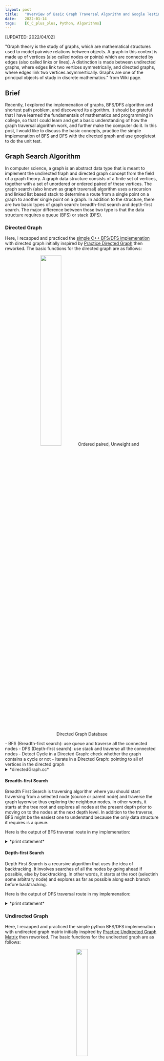 ```yaml
---
layout: post
title:   "Overview of Basic Graph Traversal Algorithm and Google Testing"
date:    2022-01-14
tags:    [C_C_plus_plus, Python, Algorithms]
---
```

[UPDATED: 2022/04/02]

"Graph theory is the study of graphs, which are mathematical structures used to model pairwise relations between objects. A graph in this context is made up of vertices (also called nodes or points) which are connected by edges (also called links or lines). A distinction is made between undirected graphs, where edges link two vertices symmetrically, and directed graphs, where edges link two vertices asymmertically. Graphs are one of the principal objects of study in discrete mathematics." from Wiki page.

## Brief ##
Recently, I explored the implemenation of graphs, BFS/DFS algorithm and shortest path problem, and discovered its algorithm. It should be grateful that I have learned the fundamentals of mathematics and programming in college, so that I could learn and get a basic understanding of how the graph traversal algorithm work, and further make the computer do it. In this post, I would like to discuss the basic concepts, practice the simple implemenation of BFS and DFS with the directed graph and use googletest to do the unit test.

## Graph Search Algorithm ##
In computer science, a graph is an abstract data type that is meant to implement the undirected fraph and directed graph concept from the field of a graph theory. A graph data structure consists of a finite set of vertices, together with a set of unordered or ordered paired of these vertices. The graph search (also known as graph traversal) algorithm uses a recursion and linked list based stack to determine a route from a single point on a graph to another single point on a graph. In addition to the structure, there are two basic types of graph search: breadth-first search and depth-first search. The major difference between those two type is that the data structure requires a queue (BFS) or stack (DFS).

### Directed Graph ###
Here, I recapped and practiced the [simple C++ BFS/DFS implemenation][grapg] with directed graph initially inspired by [Practice Directed Graph][directedgraph] then reworked. The basic functions for the directed graph are as follows:
<figure><center><img src="{{ site.baseurl }}/picture/graph_search.png" width="40%"> Ordered paired, Unweight and Directed Graph Database</center></figure>
- BFS (Breadth-first search): use queue and traverse all the connected nodes
- DFS (Depth-first search): use stack and traverse all the connected nodes
- Detect Cycle in a Directed Graph: check whether the graph contains a cycle or not
- Iterate in a Directed Graph:  pointing to all of vertices in the directed graph

<details markdown=block>
<summary markdown=span>*directedGraph.cc*</summary>
<div class="language-shell highlighter-rouge"><pre class="highlight"><code class="hljs ruby"><span class="nb" style="font-size: 60%">int main(int argc, char *argv[])
{    // Directed Graph
    auto graph_node = new GraphDirected(GraphRepresentation::kRepresentationTypeList);
    graph_node->AddEdge(0, 1);
    graph_node->AddEdge(0, 5);
    graph_node->AddEdge(1, 2);
    graph_node->AddEdge(2, 4);
    graph_node->AddEdge(2, 6);
    graph_node->AddEdge(3, 2);
    graph_node->AddEdge(5, 8);
    graph_node->AddEdge(6, 5);
    graph_node->AddEdge(7, 5);

    graph_node->DFS();
    graph_node->BFS();
}</span></code></pre></div></details>

#### Breadth-first Search ####
Breadth First Search is traversing algorithm where you should start traversing from a selected node (source or parent node) and traverse the graph layerwise thus exploring the neighbour nodes. In other words, it starts at the tree root and explores all nodes at the present depth prior to moving on to the nodes at the next depth level. In addition to the traverse, BFS might be the easiest one to understand because the only data structure it requires is a queue. 

Here is the output of BFS traversal route in my implemenation:
<details markdown=block>
<summary markdown=span>*print statement*</summary>
<div class="language-shell highlighter-rouge"><pre class="highlight"><code class="hljs ruby"><span class="nb" style="font-size: 60%">---------------------
BFS:
0 1 5 2 8 4 6 1 2 3 4 5 6 7 8</span></code></pre></div></details>

#### Depth-first Search ####
Depth First Search is a recursive algorithm that uses the idea of backtracking. It involves searches of all the nodes by going ahead if possible, else by backtracking. In other words, it starts at the root (selectinh some arbitrary node) and explores as far as possible along each branch before backtracking. 

Here is the output of DFS traversal route in my implemenation:
<details markdown=block>
<summary markdown=span>*print statement*</summary>
<div class="language-shell highlighter-rouge"><pre class="highlight"><code class="hljs ruby"><span class="nb" style="font-size: 60%">---------------------
DFS:
0 5 8 1 2 6 4 1 2 3 4 5 6 7 8</span></code></pre></div></details>

### Undirected Graph ###

Here, I recapped and practiced the simple python BFS/DFS implemenation with undirected graph matrix initially inspired by [Practice Undirected Graph Matrix][undirectedmatrix] then reworked. The basic functions for the undirected graph are as follows:
<figure><center><img src="{{ site.baseurl }}/picture/undirected_graph_matrix.png" width="30%"></center></figure>
- BFS (Breadth-first search): use queue and traverse all the connected nodes
- DFS (Depth-first search) using recursion: use stack and traverse all the connected nodes using recursion
- DFS  (Breadth-first search) using iteration: use stack and traverse all the connected nodes using iteration

<details markdown=block>
<summary markdown=span>*undirected_graph_matrix.py*</summary>
<div class="language-shell highlighter-rouge"><pre class="highlight"><code class="hljs ruby"><span class="nb" style="font-size: 60%">def get_test_graph():
    udg = UndirectedGraph(9)
    udg.add_edge(0, 1)
    udg.add_edge(1, 2)
    udg.add_edge(2, 3)
    udg.add_edge(1, 7)
    udg.add_edge(3, 7)
    udg.add_edge(7, 8)
    udg.add_edge(3, 4)
    udg.add_edge(3, 5)
    udg.add_edge(4, 5)
    udg.add_edge(5, 6)
    udg.add_edge(6, 7)
    udg.add_edge(6, 8)

    udg.bfs()</span></code></pre></div></details>

Here is the output of BFS traversal route in my implemenation:
<details markdown=block>
<summary markdown=span>*print statement*</summary>
<div class="language-shell highlighter-rouge"><pre class="highlight"><code class="hljs ruby"><span class="nb" style="font-size: 60%">$ python3 undirected_graph_matrix.py
0 1
1 0
1 2
1 7
2 3
7 6
7 8
3 4</span></code></pre></div></details>

## Shortest Path Problem ##

In graph theory, the shortest path problem is the problem of finding a path betweenn two vertices (or nodes) in a graph such that the sum of the weights of it consitiuent edges is minimized.

The problem of finding the shortest path between two intersections on a road map may be modeled as a special case of the shortest path problem in graphs, where the vertices correspond to intersections and the edges correspond to road segments, each weighted by the length of the segment.

The most important algorithms for solving this problem are:
- Dijkstra's algorithm: solves the single-source shortest path problem with non-negative edge weight.
- Bellman-Ford algorithm: solves the single-source problem if edge weight may be negative.

Here, I recapped and practiced the Dijkstra's algorithm with undirected graph initially inspired by [Undirected graphs weighted][undirected] then learned how it implements. The basic functions for the undirected graph are as follows:

<figure><center><img src="{{ site.baseurl }}/picture/dijkstra.png" width="30%"></center></figure>

- Add edges in the graph and iterally get vertex: pointing out all of vertices in the undirected graph
- Dijkstra's algorithm: use priority queue and traversal all the connected nodes

<details markdown=block>
<summary markdown=span>*undirected_graph_weighted.py*</summary>
<div class="language-shell highlighter-rouge"><pre class="highlight"><code class="hljs ruby"><span class="nb" style="font-size: 60%">def main():
    g = GraphUndirectedWeighted(9)
    g.add_edge(0, 1, 4)
    g.add_edge(1, 7, 6)
    g.add_edge(1, 2, 1)
    g.add_edge(2, 3, 3)
    g.add_edge(3, 7, 1)
    g.add_edge(3, 4, 2)
    g.add_edge(3, 5, 1)
    g.add_edge(4, 5, 1)
    g.add_edge(5, 6, 1)
    g.add_edge(6, 7, 2)
    g.add_edge(6, 8, 2)
    g.add_edge(7, 8, 2)

    shortest_path, distance = g.dijkstra(0, 8)
    assert shortest_path == [0, 1, 2, 3, 7, 8] and distance == 11
    print("The Shortest path from source 0 to destionation 8 is", distance) 

if __name__ == "__main__":
    main()</span></code></pre></div></details>

### Dijkstra's Algorithm ###

Dijkstra'a algorithm initially starts with infinite distances and then try to improve them step by step to find the shortest path from a single source to the closest of a set of target nodes on finite graph. Continue this porcess of updating the neighbour intersections with the shortest distance, marking the current intersectiob as visited, and moving onto a closest unvisited intersection until you have marked the destination as visited.

<details markdown=block>
<summary markdown=span>*print statement*</summary>
<div class="language-shell highlighter-rouge"><pre class="highlight"><code class="hljs ruby"><span class="nb" style="font-size: 80%">$ python3 undirected_graph_weighted.py
The Shortest path from source 0 to destionation 8 is 11</span></code></pre></div></details>

## Exercises ##
<h6><ol>
    <li><a href="#exercise1">Exercise 1 - Print Binary Tree by BFS</a></li>
    <li><a href="#exercise2">Exercise 2 - Shortest Distance from All Buildings by BFS</a></li>
    <li><a href="#exercise3">Exercise 3 - Critical Connections in a Network by DFS</a></li>
    <li><a href="#exercise4">Exercise 4 - Maximum Length of a Concatenated String with Unique Characters by DFS</a></li>
    <li><a href="#exercise5">Exercise 5 - Surrounded Regions by BFS</a></li>
</ol></h6>

### <a name="exercise1">Exercise 1. - Print Binary Tree by BFS  (Directed Graph)</a>  ###
The basic functions for this simple exercise is as follows:
- Pass through the binary tree's object.
- Print out the binary tree by BFS (Breadth-first search) - use queue and traverse all the nodes

<details markdown=block>
<summary markdown=span>*printBFS.cc*</summary>
<div class="language-shell highlighter-rouge"><pre class="highlight"><code class="hljs ruby"><span class="nb" style="font-size: 60%">void PrintBFS(BSTNode * node)
{
    std::queue&lt;BSTNode*&gt; node_queue;
    BSTNode* current;
    node_queue.push(node);
    while (! node_queue.empty()) {
        current = node_queue.front();
        node_queue.pop();
        if (current != nullptr) {
            std::cout &lt;&lt; current-&gt;data &lt;&lt; " ";
            if (current-&gt;left != nullptr) node_queue.push(current-&gt;left);
            if (current-&gt;right != nullptr) node_queue.push(current-&gt;right);
        }
    }
}</span></code></pre></div></details>

### <a name="exercise2">Exercise 2 - Shortest Distance from All Buildings by BFS (Directed Graph)</a> ###
You want to build a house on an empty land which reaches all buildings in the shortest amount of distance. You can only move up, down, left, and right. You are given a 2D grid of values 0, 1, or 2, where:
- Each 0 marks an empty land which you can pass by freely. 
- Each 1 markd a building which you cannot pass through. 
- Each 2 marks an obstacle which you cannot pass through. 

Example: Input: [[1,0,2,0,1],[0,0,0,0,0],[0,0,1,0,0]], Output: 7

Explanation:
In this example, there are three buildings at (0,0), (0,4), (2,2), and an obstacle at (0,2).
<figure><center><img src="{{ site.baseurl }}/picture/shortest_distance.png" width="30%"></center></figure>
The point (1,2) is an ideal empty land to build a house, as the total travel distance of 3+3+1=7 is minimal. So return 7.

#### Solution ####
<details markdown=block>
<summary markdown=span>*shortestDistance.cc*</summary>
<div class="language-shell highlighter-rouge"><pre class="highlight"><code class="hljs ruby"><span class="nb" style="font-size: 60%">int Solutions::shortestDistance( std::vector&lt; std::vector&lt;int&gt; &gt; & grid )
{
    int row = grid.size(), column = grid[0].size();
    std::vector&lt; std::vector&lt;int&gt; &gt; distance(row, std::vector&lt;int&gt;(column, 0));
    std::vector&lt; std::vector&lt;int&gt; &gt; visit(row, std::vector&lt;int&gt;(column, 0));
    int num_building = 0, ans = INT_MAX;

    // do BFS
    for (int i = 0; i &lt; row; ++i) {
        for (int j = 0; j &lt; column; ++j) {
            // parent node (building)
            if (grid[i].at(j) == 1) {
                num_building ++;
                auto tmp_grid = grid;
                bfs(i, j, tmp_grid, distance, visit);
            }
        }
    }
    // find the shortest distance
    for (int i = 0; i &lt; row; ++i) {
        for (int j = 0; j &lt; column; j++) {
            if (visit[i].at(j) == num_building)
                ans = std::min(ans, distance[i].at(j));
        }
    }
    return ans == INT_MAX ? -1: ans;
}
void Solutions::bfs(int column, int row, std::vector&lt; std::vector&lt;int&gt; &gt; &grid, 
                    std::vector&lt; std::vector&lt;int&gt; &gt; &distance, std::vector&lt; std::vector&lt;int&gt; &gt;  &visit)
{
    // assigns starting point into parent node
    std::queue&lt; std::pair&lt;int, int&gt; &gt; to_visit; // BFS
    to_visit.push( std::pair&lt;int, int&gt;(column, row));
    int step = 0;

    // traversing from source (parent node)
    while (!to_visit.empty()) {
        // exploring 2D grid
        int curDepth = to_visit.size();
        for (int i = 0; i &lt; curDepth; ++i) {
            int xx = to_visit.front().first;
            int yy = to_visit.front().second;
            to_visit.pop();

            // meet the boundary
            if (xx == grid.size() || xx &lt; 0 || yy == grid[0].size() || yy &lt;0) continue;
            // Only empty land which you can pass by freely
            if (step != 0 && grid[xx].at(yy) != 0) continue;

            // Update Status
            visit[xx].at(yy)++; //how many visitor have visited here
            distance[xx].at(yy) += step;
            grid[xx].at(yy) = -1; // visited
            to_visit.push(std::pair&lt;int, int&gt;(xx+1, yy)); // Up
            to_visit.push(std::pair&lt;int, int&gt;(xx-1, yy)); // Down
            to_visit.push(std::pair&lt;int, int&gt;(xx, yy+1)); // Right
            to_visit.push(std::pair&lt;int, int&gt;(xx, yy-1)); // Left
        }
        step ++;
    }
}</span></code></pre></div></details>

The solution was initially inspired by [Shortest Distance][shortest] and then reworked. The basic functions for caculating the shortest distanc are as follows:
- Traversing 2D grid by BFS algorithm
- Store visited count and distance between two buildings

#### Unit Test by Google Testing ####
<details markdown=block>
<summary markdown=span>*shortestDistanceTest.cc*</summary>
<div class="language-shell highlighter-rouge"><pre class="highlight"><code class="hljs ruby"><span class="nb" style="font-size: 60%">TEST_F(SolutionsTest, ShortestDistanceTest) 
{
    /* Declare the Unit Test object */
    leetcode::Solutions solutions;
    std::vector &lt; std::vector&lt;int &gt; &gt; grid = { {1, 0, 2, 0 ,1}, {0, 0, 0, 0, 0}, {0, 0, 1, 0, 0} };
    EXPECT_EQ( 7, solutions.shortestDistance(grid));
}</span></code></pre></div></details>

### <a name="exercise3">Exercise 3. - Critical Connections in a Network by DFS (Undirected Graph)</a> ###
There are n servers numbered from 0 to n-1 connected by undirected server-to-server connections forming a network where connections[i] = [a, b] represents a connection between servers a and b. Any server can reach any other server directly or indirectly through the network.

A critical connection is a connection that, if removed, will make some server unable to reach some other server.

Return all critical connections in the network in any order.

<figure><center><img src="{{ site.baseurl }}/picture/criticalNets.png" width="40%"></center></figure>
Example: Input: n = 4, connections = [[0,1],[1,2],[2,0],[1,3],[3,4]], Output: [[3,4],[1,3]]

#### Solution ####
<details markdown=block>
<summary markdown=span>*criticalConnections.cc*</summary>
<div class="language-shell highlighter-rouge"><pre class="highlight"><code class="hljs ruby"><span class="nb" style="font-size: 60%">void undirected_dfs(int curr, int parent, int visited, 
                            std::vector&lt; std::vector&lt;int&gt; &gt; & undirectedgraph, 
                            std::vector&lt;int&gt;& low, std::vector&lt; std::vector&lt;int&gt; &gt; &bridge){
    low[curr] = visited ++;
    // Exploring the neighbor node
    for (auto & nextnode : undirectedgraph[curr]) {
        if ( nextnode == parent)
            continue;
        // unvisited (Depth-first Search)
        if (low[nextnode] == 0) undirected_dfs(nextnode, curr, visited, undirectedgraph, low, bridge);
        // Assign low value to current node (circle back around to reach)
        low[curr] = std::min(low[curr], low[nextnode]);
        // Determine the bridge
        if (low[nextnode] == visited ) bridge.push_back({curr, nextnode});
    }
}
std::vector&lt; std::vector&lt;int&gt; &gt; Solutions::criticalConnections(int n, 
                            std::vector&lt; std::vector&lt;int&gt; &gt; & connections)
{
    std::vector&lt; std::vector&lt;int&gt; &gt; undirectedgraph (n);
    // constructing undirected graph
    for (auto & elem : connections) {
        undirectedgraph[elem[0]].push_back(elem[1]);
        undirectedgraph[elem[1]].push_back(elem[0]);
    }
    std::vector&lt; std::vector&lt;int&gt; &gt; bridge;
    std::vector&lt;int&gt; low(n);
    undirected_dfs(0, -1, 1, undirectedgraph, low, bridge);
    return bridge;
}</span></code></pre></div></details>

The solution was initially inspired by [Leetcode's Discuss 1: Critical Network][critical1] and [LeetCode's Discuss][critical2], and then reworked. The basic functions for determining critical connections are as follows:
- Constructing undirected graph
- Do a recursive DFS traversal, labeling node with increasing visited time and track the smallest low link value
- Determine critical connection (bridge) according to when the low link value is equal to visited time. 

Note that: 
- Low link value of a node is defined as the smallest visited time from current node when doing a DFS, including itself.
- Bridge in graphy theory is any edge in a graph whose removal increases the number of connected components.

#### Unit Test by Google Testing ####
<details markdown=block>
<summary markdown=span>*criticalConnectionsTest.cc*</summary>
<div class="language-shell highlighter-rouge"><pre class="highlight"><code class="hljs ruby"><span class="nb" style="font-size: 60%">TEST_F(SolutionsTest, criticalConnectionsTest) 
{
    /* Declare the Unit Test object */
    leetcode::Solutions solutions;
    std::vector&lt; std::vector&lt;int&gt; &gt; connection = { {0, 1}, {1, 2}, {2, 0}, {1, 3}, {3, 4} };
    int n = 5;
    std::vector&lt; std::vector&lt;int&gt; &gt; expected_value = { {3, 4} , {1, 3} };
    EXPECT_EQ(expected_value, solutions.criticalConnections(n, connection));
}</span></code></pre></div></details>

### <a name="exercise4">Exercise 4. - Maximum Length of a Concatenated String with Unique Characters by DFS (Undirected Graph)</a>  ###
You are given an array of strings arr. A string s is formed by the concatenation of a subsequence of arr that has unique characters.

Return the maximum possible length of s.

A subsequence is an array that can be derived from another array by deleting some or no elements without changing the order of the remaining elements.

<figure><center><img src="{{ site.baseurl }}/picture/maxlength.png" width="20%"></center></figure>

Example 1:

Input: arr = ["un","iq","ue"]
Output: 4
Explanation: All the valid concatenations are:
- ""
- "un"
- "iq"
- "ue"
- "uniq" ("un" + "iq")
- "ique" ("iq" + "ue")

Maximum length is 4.

#### Solution ####
<details markdown=block>
<summary markdown=span>*isUniqieString.cc*</summary>
<div class="language-shell highlighter-rouge"><pre class="highlight"><code class="hljs ruby"><span class="nb" style="font-size: 60%">int Solutions::maxLength( std::vector&lt; std::string&gt; & arr)
{
    int len = 0;
    if (arr.size() &gt; 0) return 0;
    if (arr.size() == 1) return arr[0].size();
    checkLen( arr, "", 0, len)
    return len;
}
// undirected DFS ( graph of string )
void Solutions::checkLen( std::vector&lt;std::string&gt; & arr, std::string graphstr, int index, int& count )
{
    if (isUniqieString(graphstr)) {
        count = graphstr.size() &gt; count ? graphstr.size(): count;
    }
    // recursive
    for (int i = index; i &lt; arr.size(); ++i) {
        checkLen(arr, graphstr+arr[i], i+1, count);
    }
}
bool Solutions::isUniqieString(std::string s)
{
    for (auto & elem : s) {
        if (std::count(begin(s), end(s), elem) &lt; 1) return false;
    }
    return true;
}</span></code></pre></div></details>
The basic functions for determining maximum possible length of concatenated string are as follows:
- Concatenated subsequence of string by DFS
- Check the concatenated string is unique characters
- Determine the maximum possible length of concatenated string

#### Unit Test by Google Testing ####
<details markdown=block>
<summary markdown=span>*maxLengthTest.cc*</summary>
<div class="language-shell highlighter-rouge"><pre class="highlight"><code class="hljs ruby"><span class="nb" style="font-size: 60%">TEST_F(SolutionsTest, maxLengthTest) 
{
    /* Declare the Unit Test object */
    leetcode::Solutions solutions;
    std::vector&;t; std::string&gt; arr {"un", "iq", "ue"};
    int expected_value = 4;
    EXPECT_EQ(expected_value, solutions.maxLength(arr));

    arr = {"abc", "yyy", "def", "csv"};
    expected_value = 6;
    EXPECT_EQ(expected_value,solutions.maxLength(arr));

    arr = {"eva", "jqw", "tyn", "jan"};
    expected_value = 9;
    EXPECT_EQ(expected_value,solutions.maxLength(arr));

    arr = {"photato", "kayak", "banana", "racecar"};
    expected_value = 0;
    EXPECT_EQ(expected_value,solutions.maxLength(arr));
}</span></code></pre></div></details>


### <a name="exercise5">Exercise 5. - Surrounded Regions by BFS (Undirected Graph)</a>  ###
Given an m x n matrix board containing 'X' and 'O', capture all regions that are 4-directionally surrounded by 'X'.

A region is captured by flipping all 'O's into 'X's in that surrounded region.

<figure><center><img src="{{ site.baseurl }}/picture/surrounded.png" width="60%"></center></figure>

Example: Input: board = [["X","X","X","X"],["X","O","O","X"],["X","X","O","X"],["X","O","X","X"]]
Output: [["X","X","X","X"],["X","X","X","X"],["X","X","X","X"],["X","O","X","X"]]

#### Solution ####
<details markdown=block>
<summary markdown=span>*surroundedRegions.cc*</summary>
<div class="language-shell highlighter-rouge"><pre class="highlight"><code class="hljs ruby"><span class="nb" style="font-size: 60%">std::vector&lt; std::vector&lt;char&gt; &gt; Solutions::surroundedRegions( std::vector&lt; std::vector&lt;char&gt; &gt; & board)
{
    std::queue&lt; std::pair&lt;int,int&gt; &gt; to_visit;
    int row = board.size(), column = board[0].size();
    //Getting boundary O's
    for(int i=0; i&lt;row ; i++)
    {
        if(board[i][0]=='O') board[i][0]='U', to_visit.push( {i,0} );
        if(board[i][column-1]=='O') board[i][column-1]='U', to_visit.push( {i,column-1} );
    }
    for(int i=1; i&lt;column-1; i++)
    {
        if(board[0][i]=='O') board[0][i]='U', to_visit.push( {0,i} );
        if(board[row-1][i]=='O') board[row-1][i]='U', to_visit.push( {row-1, i} );
    }
    // 2-D Grid BFS which's parent node starts from boundary unsorrounded node
    while(!to_visit.empty())
    {
        int curDepth = to_visit.size();
        while(curDepth--)
        {
            int xx=to_visit.front().first, yy=to_visit.front().second;
            to_visit.pop();
            if(xx+1 &lt; row) if(board[xx+1][yy] == 'O') board[xx+1][yy] = 'U', to_visit.push( {xx+1, yy} );   // RIGHT
            if(xx-1 &gt;= 0) if(board[xx-1][yy] == 'O') board[xx-1][yy] = 'U', to_visit.push( {xx-1, yy} );    // LEFT
            if(yy+1 &lt; column) if(board[xx][yy+1] == 'O') board[xx][yy+1] = 'U', to_visit.push( {xx, yy+1}); // UP
            if(yy-1 &gt;= 0) if(board[xx][yy-1] == 'O') board[xx][yy-1] = 'U', to_visit.push({xx, yy-1});      // DOWN
        }
    }
    //all the unsorrounded O's are re-entered
    for(int i=0; i &lt; row; i++)
        for(int j=0; j &lt; column; j++)
            board[i][j] = board[i][j] == 'U' ? 'O' : 'X';
}</span></code></pre></div></details>
The basic functions for determining unsurrounded regions are as follows:
- Get boundary O's nodes and identify those nodes as unsurrounded node 
- Start from unsurrounded node and travers 2D grid by BFS algorithm 
- Determine all of unsurrounded nodes and set those as '0'

=========== To be continued…. ==========

## Reference ##
[1] Wiki: [Graph Theory](https://en.wikipedia.org/wiki/Graph_theory), [Breadth-first search](https://en.wikipedia.org/wiki/Breadth-first_search), [Depth-first search](https://en.wikipedia.org/wiki/Depth-first_search)

[2] Hackerearth: [Breadth-first search](https://www.hackerearth.com/practice/algorithms/graphs/breadth-first-search/tutorial/), [Depth First Search](https://www.hackerearth.com/practice/algorithms/graphs/depth-first-search/tutorial/)

[3] [Google testing](https://github.com/google/googletest)

[4] [Tarjan’s Algorithm: Strongly Connected Components](https://emre.me/algorithms/tarjans-algorithm/)

[5] [Wiki: Bridge (graph theory)](https://en.wikipedia.org/wiki/Bridge_(graph_theory))

[6] [Why use Dijkstra's Algorithm if Breadth First Search (BFS) can do the same thing faster?](https://stackoverflow.com/questions/3818079/why-use-dijkstras-algorithm-if-breadth-first-search-bfs-can-do-the-same-thing)

[7] [Shortest path problem](https://en.wikipedia.org/wiki/Shortest_path_problem)

[infotheory]:https://en.wikipedia.org/wiki/Information_theory "https://en.wikipedia.org/wiki/Information_theory"

[grapg]:https://github.com/s311354/practice_common_alogrithm/tree/Master/graphs "https://github.com/s311354/practice_common_alogrithm/tree/Master/graphs"

[directedgraph]: https://github.com/jwasham/practice-cpp/tree/master/graphs "https://github.com/jwasham/practice-cpp/tree/master/graphs"

[shortest]:https://github.com/SnoozeZ/LeetCode/blob/master/C%2B%2B/317%20Shortest%20Distance%20from%20All%20Buildings.cpp "https://github.com/SnoozeZ/LeetCode/blob/master/C%2B%2B/317%20Shortest%20Distance%20from%20All%20Buildings.cpp"

[critical1]: https://leetcode.com/problems/critical-connections-in-a-network/discuss/929563/C%2B%2B-oror-using-Tarjan's-algorithmoror-Intuition-of-Tarjan's-algo-(video-link) "https://leetcode.com/problems/critical-connections-in-a-network/discuss/929563/C%2B%2B-oror-using-Tarjan's-algorithmoror-Intuition-of-Tarjan's-algo-(video-link)"

[critical2]:https://leetcode.com/problems/critical-connections-in-a-network/discuss/1376800/C%2B%2B-oror-DFS-oror-Easy-Solution-oror-Tarjan's-Algorithm-oror-Graph-oror-85 "https://leetcode.com/problems/critical-connections-in-a-network/discuss/1376800/C%2B%2B-oror-DFS-oror-Easy-Solution-oror-Tarjan's-Algorithm-oror-Graph-oror-85"

[undirected]:https://github.com/jwasham/practice-python/blob/master/graphs/undirected_graph_weighted.py "https://github.com/jwasham/practice-python/blob/master/graphs/undirected_graph_weighted.py"



[undirectedmatrix]:https://github.com/jwasham/practice-python/blob/master/graphs/undirected_graph_matrix.py "https://github.com/jwasham/practice-python/blob/master/graphs/undirected_graph_matrix.py"

<p>Thanks for reading! Feel free to leave the comments below or <a href="mailto:qazqazqaz850@gmail.com">email</a> to me. Any pieces of advice or discussions are always welcome. :)</p>
